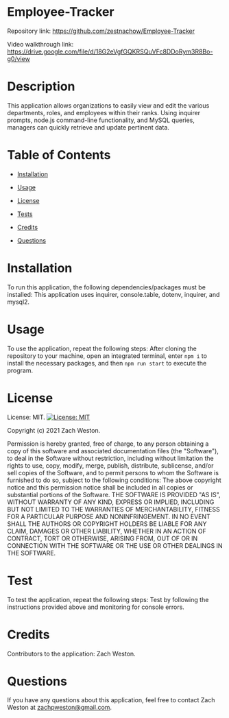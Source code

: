 # Employee-Tracker
Repository link: https://github.com/zestnachow/Employee-Tracker

Video walkthrough link: https://drive.google.com/file/d/18G2eVgfGQKRSQuVFc8DDoRym3R8Bo-g0/view

# Description
This application allows organizations to easily view and edit the various departments, roles, and employees within their ranks. Using inquirer prompts, node.js command-line functionality, and MySQL queries, managers can quickly retrieve and update pertinent data.
# Table of Contents
* [Installation](#installation)
* [Usage](#usage)
* [License](#license)

* [Tests](#test)
* [Credits](#credits)
* [Questions](#questions)
# Installation
To run this application, the following dependencies/packages must be installed: This application uses inquirer, console.table, dotenv, inquirer, and mysql2.
# Usage
To use the application, repeat the following steps: After cloning the repository to your machine, open an integrated terminal, enter `npm i` to install the necessary packages, and then `npm run start` to execute the program.
# License
License: MIT.
[![License: MIT](https://img.shields.io/badge/License-MIT-yellow.svg)](https://opensource.org/licenses/MIT)

Copyright (c) 2021 Zach Weston.

Permission is hereby granted, free of charge, to any person obtaining a copy of this software and associated documentation files (the "Software"), to deal in the Software without restriction, including without limitation the rights to use, copy, modify, merge, publish, distribute, sublicense, and/or sell copies of the Software, and to permit persons to whom the Software is furnished to do so, subject to the following conditions: The above copyright notice and this permission notice shall be included in all copies or substantial portions of the Software. THE SOFTWARE IS PROVIDED "AS IS", WITHOUT WARRANTY OF ANY KIND, EXPRESS OR IMPLIED, INCLUDING BUT NOT LIMITED TO THE WARRANTIES OF MERCHANTABILITY, FITNESS FOR A PARTICULAR PURPOSE AND NONINFRINGEMENT. IN NO EVENT SHALL THE AUTHORS OR COPYRIGHT HOLDERS BE LIABLE FOR ANY CLAIM, DAMAGES OR OTHER LIABILITY, WHETHER IN AN ACTION OF CONTRACT, TORT OR OTHERWISE, ARISING FROM, OUT OF OR IN CONNECTION WITH THE SOFTWARE OR THE USE OR OTHER DEALINGS IN THE SOFTWARE.

# Test
To test the application, repeat the following steps: Test by following the instructions provided above and monitoring for console errors.
# Credits
Contributors to the application: Zach Weston.
# Questions
If you have any questions about this application, feel free to contact Zach Weston at zachpweston@gmail.com.